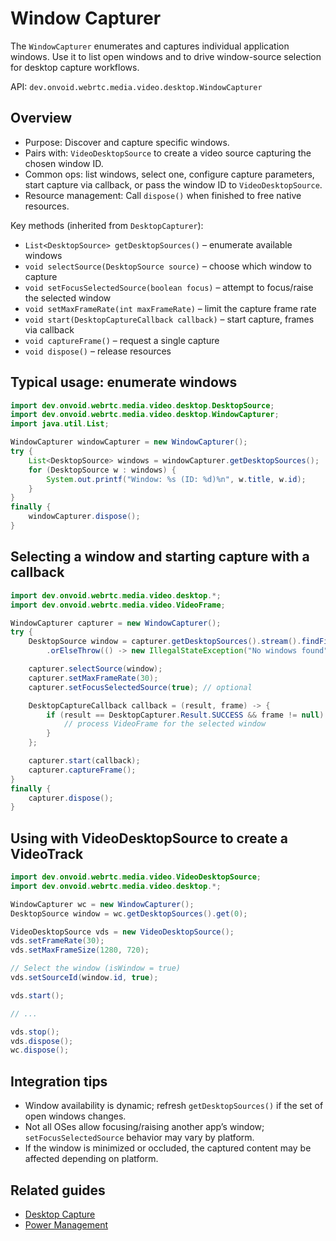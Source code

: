 # Window Capturer

The `WindowCapturer` enumerates and captures individual application windows. Use it to list open windows and to drive window-source selection for desktop capture workflows.

API: `dev.onvoid.webrtc.media.video.desktop.WindowCapturer`

## Overview

- Purpose: Discover and capture specific windows.
- Pairs with: `VideoDesktopSource` to create a video source capturing the chosen window ID.
- Common ops: list windows, select one, configure capture parameters, start capture via callback, or pass the window ID to `VideoDesktopSource`.
- Resource management: Call `dispose()` when finished to free native resources.

Key methods (inherited from `DesktopCapturer`):
- `List<DesktopSource> getDesktopSources()` – enumerate available windows
- `void selectSource(DesktopSource source)` – choose which window to capture
- `void setFocusSelectedSource(boolean focus)` – attempt to focus/raise the selected window
- `void setMaxFrameRate(int maxFrameRate)` – limit the capture frame rate
- `void start(DesktopCaptureCallback callback)` – start capture, frames via callback
- `void captureFrame()` – request a single capture
- `void dispose()` – release resources

## Typical usage: enumerate windows

```java
import dev.onvoid.webrtc.media.video.desktop.DesktopSource;
import dev.onvoid.webrtc.media.video.desktop.WindowCapturer;
import java.util.List;

WindowCapturer windowCapturer = new WindowCapturer();
try {
    List<DesktopSource> windows = windowCapturer.getDesktopSources();
    for (DesktopSource w : windows) {
        System.out.printf("Window: %s (ID: %d)%n", w.title, w.id);
    }
}
finally {
    windowCapturer.dispose();
}
```

## Selecting a window and starting capture with a callback

```java
import dev.onvoid.webrtc.media.video.desktop.*;
import dev.onvoid.webrtc.media.video.VideoFrame;

WindowCapturer capturer = new WindowCapturer();
try {
    DesktopSource window = capturer.getDesktopSources().stream().findFirst()
        .orElseThrow(() -> new IllegalStateException("No windows found"));

    capturer.selectSource(window);
    capturer.setMaxFrameRate(30);
    capturer.setFocusSelectedSource(true); // optional

    DesktopCaptureCallback callback = (result, frame) -> {
        if (result == DesktopCapturer.Result.SUCCESS && frame != null) {
            // process VideoFrame for the selected window
        }
    };

    capturer.start(callback);
    capturer.captureFrame();
}
finally {
    capturer.dispose();
}
```

## Using with VideoDesktopSource to create a VideoTrack

```java
import dev.onvoid.webrtc.media.video.VideoDesktopSource;
import dev.onvoid.webrtc.media.video.desktop.*;

WindowCapturer wc = new WindowCapturer();
DesktopSource window = wc.getDesktopSources().get(0);

VideoDesktopSource vds = new VideoDesktopSource();
vds.setFrameRate(30);
vds.setMaxFrameSize(1280, 720);

// Select the window (isWindow = true)
vds.setSourceId(window.id, true);

vds.start();

// ...

vds.stop();
vds.dispose();
wc.dispose();
```

## Integration tips

- Window availability is dynamic; refresh `getDesktopSources()` if the set of open windows changes.
- Not all OSes allow focusing/raising another app’s window; `setFocusSelectedSource` behavior may vary by platform.
- If the window is minimized or occluded, the captured content may be affected depending on platform.

## Related guides

- [Desktop Capture](guide/video/desktop_capture.md)
- [Power Management](guide/utilities/power_management.md)
